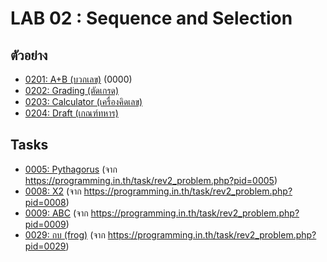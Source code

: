 # LAB 02 : Sequence and Selection

## ตัวอย่าง
+ [0201: A+B (บวกเลข)](tasks/0201.md) (0000)
+ [0202: Grading (ตัดเกรด)](tasks/0202.md)
+ [0203: Calculator (เครื่องคิดเลข)](tasks/0203.md)
+ [0204: Draft (เกณฑ์ทหาร)](tasks/0204.md)

## Tasks
+ [0005: Pythagorus](programming_in_th/0005.md) (จาก https://programming.in.th/task/rev2_problem.php?pid=0005)
+ [0008: X2](programming_in_th/0008.md) (จาก https://programming.in.th/task/rev2_problem.php?pid=0008)
+ [0009: ABC](programming_in_th/0009.md) (จาก https://programming.in.th/task/rev2_problem.php?pid=0009)
+ [0029: กบ (frog)](programming_in_th/0029.md) (จาก https://programming.in.th/task/rev2_problem.php?pid=0029)
